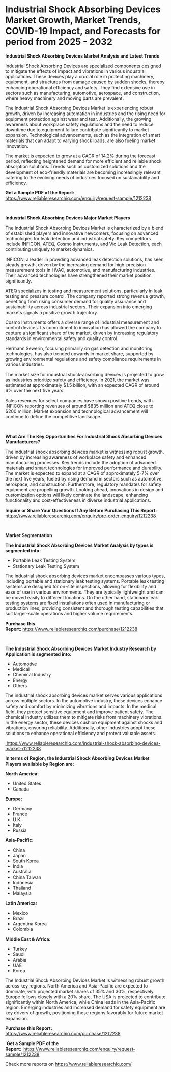 <p><h1>Industrial Shock Absorbing Devices Market Growth, Market Trends, COVID-19 Impact, and Forecasts for period from 2025 - 2032</h1></p><p><strong>Industrial Shock Absorbing Devices Market Analysis and Latest Trends</strong></p>
<p><p>Industrial Shock Absorbing Devices are specialized components designed to mitigate the effects of impact and vibrations in various industrial applications. These devices play a crucial role in protecting machinery, equipment, and structures from damage caused by sudden shocks, thereby enhancing operational efficiency and safety. They find extensive use in sectors such as manufacturing, automotive, aerospace, and construction, where heavy machinery and moving parts are prevalent.</p><p>The Industrial Shock Absorbing Devices Market is experiencing robust growth, driven by increasing automation in industries and the rising need for equipment protection against wear and tear. Additionally, the growing awareness about workplace safety regulations and the need to reduce downtime due to equipment failure contribute significantly to market expansion. Technological advancements, such as the integration of smart materials that can adapt to varying shock loads, are also fueling market innovation.</p><p>The market is expected to grow at a CAGR of 14.2% during the forecast period, reflecting heightened demand for more efficient and reliable shock absorption solutions. Trends such as customized solutions and the development of eco-friendly materials are becoming increasingly relevant, catering to the evolving needs of industries focused on sustainability and efficiency.</p></p>
<p><strong>Get a Sample PDF of the Report:&nbsp;</strong> <a href="https://www.reliableresearchiq.com/enquiry/request-sample/1212238?utm_campaign=3381&utm_medium=2&utm_source=Github&utm_content=ia&utm_term=24032025&utm_id=industrial-shock-absorbing-devices">https://www.reliableresearchiq.com/enquiry/request-sample/1212238</a></p>
<p>&nbsp;</p>
<p><strong>Industrial Shock Absorbing Devices Major Market Players</strong></p>
<p><p>The Industrial Shock Absorbing Devices Market is characterized by a blend of established players and innovative newcomers, focusing on advanced technologies for leak detection and industrial safety. Key competitors include INFICON, ATEQ, Cosmo Instruments, and Vic Leak Detection, each contributing uniquely to market dynamics.</p><p>INFICON, a leader in providing advanced leak detection solutions, has seen steady growth, driven by the increasing demand for high-precision measurement tools in HVAC, automotive, and manufacturing industries. Their advanced technologies have strengthened their market position significantly.</p><p>ATEQ specializes in testing and measurement solutions, particularly in leak testing and pressure control. The company reported strong revenue growth, benefiting from rising consumer demand for quality assurance and sustainability across industrial sectors. Their expansion into emerging markets signals a positive growth trajectory.</p><p>Cosmo Instruments offers a diverse range of industrial measurement and control devices. Its commitment to innovation has allowed the company to capture a significant share of the market, driven by increasing regulatory standards in environmental safety and quality control.</p><p>Hermann Sewerin, focusing primarily on gas detection and monitoring technologies, has also trended upwards in market share, supported by growing environmental regulations and safety compliance requirements in various industries.</p><p>The market size for industrial shock-absorbing devices is projected to grow as industries prioritize safety and efficiency. In 2021, the market was estimated at approximately $1.5 billion, with an expected CAGR of around 6% over the next five years.</p><p>Sales revenues for select companies have shown positive trends, with INFICON reporting revenues of around $835 million and ATEQ close to $200 million. Market expansion and technological advancement will continue to define the competitive landscape.</p></p>
<p>&nbsp;</p>
<p><strong>What Are The Key Opportunities For Industrial Shock Absorbing Devices Manufacturers?</strong></p>
<p><p>The industrial shock absorbing devices market is witnessing robust growth, driven by increasing awareness of workplace safety and enhanced manufacturing processes. Key trends include the adoption of advanced materials and smart technologies for improved performance and durability. The market is expected to expand at a CAGR of approximately 5-7% over the next five years, fueled by rising demand in sectors such as automotive, aerospace, and construction. Furthermore, regulatory mandates for safety equipment are propelling growth. Looking ahead, innovations in design and customization options will likely dominate the landscape, enhancing functionality and cost-effectiveness in diverse industrial applications.</p></p>
<p><strong>Inquire or Share Your Questions If Any Before Purchasing This Report:</strong> <a href="https://www.reliableresearchiq.com/enquiry/pre-order-enquiry/1212238?utm_campaign=3381&utm_medium=2&utm_source=Github&utm_content=ia&utm_term=24032025&utm_id=industrial-shock-absorbing-devices">https://www.reliableresearchiq.com/enquiry/pre-order-enquiry/1212238</a></p>
<p>&nbsp;</p>
<p><strong>Market Segmentation</strong></p>
<p><strong>The Industrial Shock Absorbing Devices Market Analysis by types is segmented into:</strong></p>
<p><ul><li>Portable Leak Testing System</li><li>Stationary Leak Testing System</li></ul></p>
<p><p>The industrial shock absorbing devices market encompasses various types, including portable and stationary leak testing systems. Portable leak testing systems are designed for on-site inspections, allowing for flexibility and ease of use in various environments. They are typically lightweight and can be moved easily to different locations. On the other hand, stationary leak testing systems are fixed installations often used in manufacturing or production lines, providing consistent and thorough testing capabilities that suit larger-scale operations and higher volume requirements.</p></p>
<p><strong>Purchase this Report:&nbsp;</strong><a href="https://www.reliableresearchiq.com/purchase/1212238?utm_campaign=3381&utm_medium=2&utm_source=Github&utm_content=ia&utm_term=24032025&utm_id=industrial-shock-absorbing-devices">https://www.reliableresearchiq.com/purchase/1212238</a></p>
<p>&nbsp;</p>
<p><strong>The Industrial Shock Absorbing Devices Market Industry Research by Application is segmented into:</strong></p>
<p><ul><li>Automotive</li><li>Medical</li><li>Chemical Industry</li><li>Energy</li><li>Others</li></ul></p>
<p><p>The industrial shock absorbing devices market serves various applications across multiple sectors. In the automotive industry, these devices enhance safety and comfort by minimizing vibrations and impacts. In the medical field, they protect sensitive equipment and improve patient safety. The chemical industry utilizes them to mitigate risks from machinery vibrations. In the energy sector, these devices cushion equipment against shocks and vibrations, ensuring reliability. Additionally, other industries adopt these solutions to enhance operational efficiency and protect valuable assets.</p></p>
<p><a href="https://www.reliableresearchiq.com/industrial-shock-absorbing-devices-market-r1212238?utm_campaign=3381&utm_medium=2&utm_source=Github&utm_content=ia&utm_term=24032025&utm_id=industrial-shock-absorbing-devices">&nbsp;https://www.reliableresearchiq.com/industrial-shock-absorbing-devices-market-r1212238</a></p>
<p><strong>In terms of Region, the Industrial Shock Absorbing Devices Market Players available by Region are:</strong></p>
<p>
    <p> <strong> North America: </strong>
        <ul>
            <li>United States</li>
            <li>Canada</li>
        </ul>
        </p> 
    <p> <strong> Europe: </strong>
        <ul>
            <li>Germany</li>
            <li>France</li>
            <li>U.K.</li>
            <li>Italy</li>
            <li>Russia</li>
        </ul>
        </p> 
    <p> <strong> Asia-Pacific: </strong>
        <ul>
            <li>China</li>
            <li>Japan</li>
            <li>South Korea</li>
            <li>India</li>
            <li>Australia</li>
            <li>China Taiwan</li>
            <li>Indonesia</li>
            <li>Thailand</li>
            <li>Malaysia</li>
        </ul>
        </p> 
    <p> <strong> Latin America: </strong>
        <ul>
            <li>Mexico</li>
            <li>Brazil</li>
            <li>Argentina Korea</li>
            <li>Colombia</li>
        </ul>
        </p> 
    <p> <strong> Middle East & Africa: </strong>
        <ul>
            <li>Turkey</li>
            <li>Saudi</li>
            <li>Arabia</li>
            <li>UAE</li>
            <li>Korea</li>
        </ul>
    </p>
    </p>
<p><p>The Industrial Shock Absorbing Devices Market is witnessing robust growth across key regions. North America and Asia-Pacific are expected to dominate, with projected market shares of 35% and 30%, respectively. Europe follows closely with a 20% share. The USA is projected to contribute significantly within North America, while China leads in the Asia-Pacific region. Emerging industries and increased demand for safety equipment are key drivers of growth, positioning these regions favorably for future market expansion.</p></p>
<p><strong>Purchase this Report: </strong><a href="https://www.reliableresearchiq.com/purchase/1212238?utm_campaign=3381&utm_medium=2&utm_source=Github&utm_content=ia&utm_term=24032025&utm_id=industrial-shock-absorbing-devices">https://www.reliableresearchiq.com/purchase/1212238</a></p>
<p>&nbsp;<strong>Get a Sample PDF of the Report:&nbsp;&nbsp;</strong><a href="https://www.reliableresearchiq.com/enquiry/request-sample/1212238?utm_campaign=3381&utm_medium=2&utm_source=Github&utm_content=ia&utm_term=24032025&utm_id=industrial-shock-absorbing-devices">https://www.reliableresearchiq.com/enquiry/request-sample/1212238</a></p>
<p><strong></strong></p>
<p>Check more reports on <a href="https://www.reliableresearchiq.com/?utm_campaign=3381&utm_medium=2&utm_source=Github&utm_content=ia&utm_term=24032025&utm_id=industrial-shock-absorbing-devices">https://www.reliableresearchiq.com/</a></p>